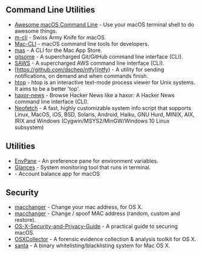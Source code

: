 
## Command Line Utilities

- [Awesome macOS Command Line](https://github.com/herrbischoff/awesome-osx-command-line) - Use your macOS terminal shell to do awesome things.
- [m-cli](https://github.com/rgcr/m-cli) - Swiss Army Knife for macOS.
- [Mac-CLI](https://github.com/guarinogabriel/Mac-CLI) - macOS command line tools for developers.
- [mas](https://github.com/mas-cli/mas) - A CLI for the Mac App Store.
- [gitsome](https://github.com/donnemartin/gitsome) - A supercharged Git/GitHub command line interface (CLI).
- [SAWS](https://github.com/donnemartin/saws) - A supercharged AWS command line interface (CLI).
- [https://github.com/dschep/ntfy](ntfy) - A utility for sending notifications, on demand and when commands finish.
- [htop](https://github.com/hishamhm/htop) - htop is an interactive text-mode process viewer for Unix systems. It aims to be a better 'top'.
- [haxor-news](https://github.com/donnemartin/haxor-news) - Browse Hacker News like a haxor: A Hacker News command line interface (CLI).
- [Neofetch](https://github.com/dylanaraps/neofetch) - A fast, highly customizable system info script that supports Linux, MacOS, iOS, BSD, Solaris, Android, Haiku, GNU Hurd, MINIX, AIX, IRIX and Windows (Cygwin/MSYS2/MinGW/Windows 10 Linux subsystem)

## Utilities

- [EnvPane](https://github.com/hschmidt/EnvPane) - An preference pane for environment variables.
- [Glances](https://github.com/nicolargo/glances) - System monitoring tool that runs in terminal.
- [](https://github.com/clementgarbay/AccountBalance) - Account balance app for macOS

## Security

* [macchanger](https://github.com/acrogenesis/macchanger) - Change your mac address, for OS X.
* [macchanger](https://github.com/shilch/macchanger/) - Change / spoof MAC address (random, custom and restore).
* [OS-X-Security-and-Privacy-Guide](https://github.com/drduh/OS-X-Security-and-Privacy-Guide) - A practical guide to securing macOS.
* [OSXCollector](https://github.com/Yelp/osxcollector) - A forensic evidence collection & analysis toolkit for OS X.
* [santa](https://github.com/google/santa) - A binary whitelisting/blacklisting system for Mac OS X.
